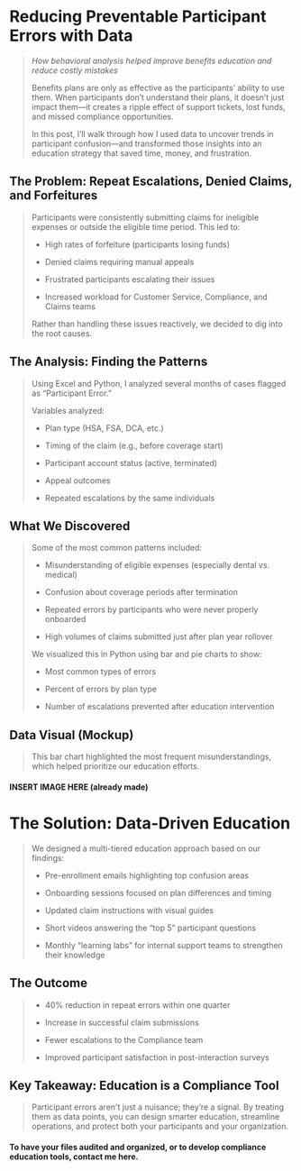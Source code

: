 # Reducing Preventable Participant Errors with Data

> *How behavioral analysis helped improve benefits education and reduce costly mistakes*
>
> Benefits plans are only as effective as the participants’ ability to use them. When participants don’t understand their plans, it doesn’t just impact them—it creates a ripple effect of support tickets, lost funds, and missed compliance opportunities.
>
> In this post, I’ll walk through how I used data to uncover trends in participant confusion—and transformed those insights into an education strategy that saved time, money, and frustration.
> 

## The Problem: Repeat Escalations, Denied Claims, and Forfeitures

> Participants were consistently submitting claims for ineligible expenses or outside the eligible time period. This led to:
>
> * High rates of forfeiture (participants losing funds)
> 
> * Denied claims requiring manual appeals
> 
> * Frustrated participants escalating their issues
> 
> * Increased workload for Customer Service, Compliance, and Claims teams
> 
> Rather than handling these issues reactively, we decided to dig into the root causes.
> 

## The Analysis: Finding the Patterns
> Using Excel and Python, I analyzed several months of cases flagged as “Participant Error.”
>
> Variables analyzed:
>
> * Plan type (HSA, FSA, DCA, etc.)
> 
> * Timing of the claim (e.g., before coverage start)
> 
> * Participant account status (active, terminated)
> 
> * Appeal outcomes
> 
> * Repeated escalations by the same individuals
>

## What We Discovered

> Some of the most common patterns included:
>
> * Misunderstanding of eligible expenses (especially dental vs. medical)
> 
> * Confusion about coverage periods after termination
> 
> * Repeated errors by participants who were never properly onboarded
> 
> * High volumes of claims submitted just after plan year rollover
> 
> We visualized this in Python using bar and pie charts to show:
>
> * Most common types of errors
> 
> * Percent of errors by plan type
> 
> * Number of escalations prevented after education intervention
>

## Data Visual (Mockup)

> This bar chart highlighted the most frequent misunderstandings, which helped prioritize our education efforts.
> 

#### INSERT IMAGE HERE (already made)

# The Solution: Data-Driven Education

> We designed a multi-tiered education approach based on our findings:
>
> * Pre-enrollment emails highlighting top confusion areas
> 
> * Onboarding sessions focused on plan differences and timing
> 
> * Updated claim instructions with visual guides
> 
> * Short videos answering the “top 5” participant questions
> 
> * Monthly “learning labs” for internal support teams to strengthen their knowledge
>

## The Outcome

> * 40% reduction in repeat errors within one quarter
> 
> * Increase in successful claim submissions
> 
> * Fewer escalations to the Compliance team
> 
> * Improved participant satisfaction in post-interaction surveys
> 

## Key Takeaway: Education is a Compliance Tool
> Participant errors aren't just a nuisance; they’re a signal. By treating them as data points, you can design smarter education, streamline operations, and protect both your participants and your organization.
>

#### To have your files audited and organized, or to develop compliance education tools, contact me here.


